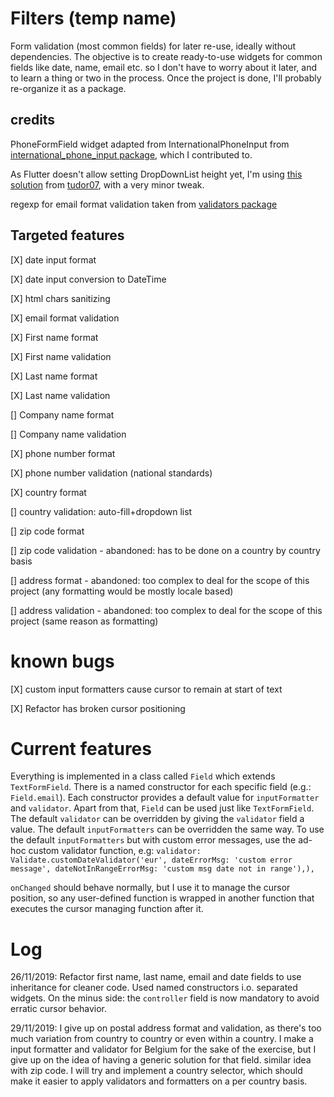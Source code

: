 # Filters (temp name)

Form validation (most common fields) for later re-use, ideally without dependencies.
The objective is to create ready-to-use widgets for common fields like date, name, email etc. so I don't have to worry about it later, and to learn a thing or two in the process.
Once the project is done, I'll probably re-organize it as a package.

## credits

PhoneFormField widget adapted from InternationalPhoneInput from [international_phone_input package](https://pub.dev/packages/international_phone_input), which I contributed to. 

As Flutter doesn't allow setting DropDownList height yet, I'm using [this solution](https://gist.github.com/tudor07/9f886102f3cb2f69314e159ea10572e1) from [tudor07](https://stackoverflow.com/users/3979172/tudorprodan), with a very minor tweak.

regexp for email format validation taken from [validators package](https://pub.dev/packages/validators)

## Targeted features

[X] date input format

[X] date input conversion to DateTime

[X] html chars sanitizing

[X] email format validation

[X] First name format 

[X] First name validation

[X] Last name format
 
[X] Last name validation

[] Company name format
 
[] Company name validation

[X] phone number format

[X] phone number validation (national standards)

[X] country format

[] country validation: auto-fill+dropdown list

[] zip code format

[] zip code validation - abandoned: has to be done on a country by country basis

[] address format - abandoned: too complex to deal for the scope of this project (any formatting would be mostly locale based)

[] address validation - abandoned: too complex to deal for the scope of this project (same reason as formatting)

# known bugs 

[X] custom input formatters cause cursor to remain at start of text

[X] Refactor has broken cursor positioning

# Current features

Everything is implemented in a class called `Field` which extends `TextFormField`. There is a named constructor for each specific field (e.g.: `Field.email`). 
Each constructor provides a default value for `inputFormatter` and `validator`. Apart from that, `Field` can be used just like `TextFormField`.
The default `validator` can be overridden by giving the `validator` field a value.
The default `inputFormatters` can be overridden the same way.
To use the default `inputFormatters` but with custom error messages, use the ad-hoc custom validator function, e.g: 
``validator: Validate.customDateValidator('eur', dateErrorMsg: 'custom error message', dateNotInRangeErrorMsg: 'custom msg date not in range'),),`` 
          
 `onChanged` should behave normally, but I use it to manage the cursor position, so any user-defined function is wrapped in another function that executes the cursor managing function after it.


# Log

26/11/2019: Refactor first name, last name, email and date fields to use inheritance for cleaner code. Used named constructors i.o. separated widgets. On the minus side: the `controller` field is now mandatory to avoid erratic cursor behavior.


29/11/2019: I give up on postal address format and validation, as there's too much variation from country to country or even within a country. I make a input formatter and validator for Belgium for the sake of the exercise, but I give up on the idea of having a generic solution for that field. similar idea with zip code. I will try and implement a country selector, which should make it easier to apply validators and formatters on a per country basis. 
